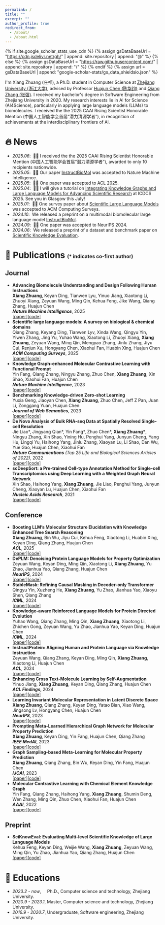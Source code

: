 ```yaml
---
permalink: /
title: ""
excerpt: ""
author_profile: true
redirect_from: 
  - /about/
  - /about.html
---
```


{% if site.google_scholar_stats_use_cdn %}
{% assign gsDataBaseUrl = "https://cdn.jsdelivr.net/gh/" | append: site.repository | append: "@" %}
{% else %}
{% assign gsDataBaseUrl = "https://raw.githubusercontent.com/" | append: site.repository | append: "/" %}
{% endif %}
{% assign url = gsDataBaseUrl | append: "google-scholar-stats/gs_data_shieldsio.json" %}

<span class='anchor' id='about-me'></span>

I'm Xiang Zhuang (庄祥), a Ph.D. student in Computer Science at [Zhejiang University (浙江大学)](https://www.zju.edu.cn/), advised by Professor [Huajun Chen (陈华钧)](https://person.zju.edu.cn/en/huajun) and [Qiang Zhang (张强)](https://person.zju.edu.cn/en/zhangqiang). I received my bachelor's degree in Software Engineering from Zhejiang University in 2020. My research interests lie in AI for Science (AI4Science), particularly in applying large language models (LLMs) to biomolecules. I received the the 2025 CAAI Rising Scientist Honorable Mention (中国人工智能学会首届“潜力清源学者”), in recognition of achievements at the interdisciplinary frontiers of AI.



# 🔥 News
- *2025.06*: &nbsp;🎉🎉  I received the the 2025 CAAI Rising Scientist Honorable Mention (中国人工智能学会首届“潜力清源学者”), awarded to only 10 recipients nationwide.
- *2025.05*: &nbsp;🎉🎉 Our paper [InstructBioMol](https://arxiv.org/abs/2410.07919) was accepted to Nature Machine Intelligence.
- *2025.05*: &nbsp;🎉🎉 One paper was accepted to ACL 2025.
- *2025.04*: &nbsp;🎉🎉 I will give a tutorial on [Integrating Knowledge Graphs and Large Language Models for Advancing Scientific Research](https://icdcs2025.icdcs.org/tutorial-integrating-knowledge-graphs-and-large-language-models-for-advancing-scientific-research/) at ICDCS 2025. See you in Glasgow this July!
- *2025.01*: &nbsp;🎉🎉 One survey paper about [Scientific Large Language Models](https://dl.acm.org/doi/10.1145/3715318) was accepted to ACM Computing Surveys.
- *2024.10*: &nbsp;We released a preprint on a multimodal biomolecular large language model [InstructBioMol](https://arxiv.org/abs/2410.07919).
- *2024.09*: &nbsp;🎉🎉 One paper was accepted to NeurIPS 2024.
- *2024.06*: &nbsp;We released a preprint of a dataset and benchmark paper on [Scientific Knowledge Evaluation](https://github.com/HICAI-ZJU/SciKnowEval).



# 📝 Publications <font size=3>(* indicates co-first author)</font>

<!-- <div class='paper-box'><div class='paper-box-image'><div><div class="badge">CVPR 2016</div><img src='images/500x300.png' alt="sym" width="100%"></div></div>
<div class='paper-box-text' markdown="1">

[Deep Residual Learning for Image Recognition](https://openaccess.thecvf.com/content_cvpr_2016/papers/He_Deep_Residual_Learning_CVPR_2016_paper.pdf)

**Kaiming He**, Xiangyu Zhang, Shaoqing Ren, Jian Sun

[**Project**](https://scholar.google.com/citations?view_op=view_citation&hl=zh-CN&user=DhtAFkwAAAAJ&citation_for_view=DhtAFkwAAAAJ:ALROH1vI_8AC) <strong><span class='show_paper_citations' data='DhtAFkwAAAAJ:ALROH1vI_8AC'></span></strong>
- Lorem ipsum dolor sit amet, consectetur adipiscing elit. Vivamus ornare aliquet ipsum, ac tempus justo dapibus sit amet. 
</div>
</div> -->


## Journal
- **Advancing Biomolecule Understanding and Design Following Human Instructions**<br>**Xiang Zhuang**, Keyan Ding, Tianwen Lyu, Yinuo Jiang, Xiaotong Li, Zhuoyi Xiang, Zeyuan Wang, Ming Qin, Kehua Feng, Jike Wang, Qiang Zhang, Huajun Chen<br>***Nature Machine Intelligence***, 2025<br>[\[paper\]](https://arxiv.org/abs/2410.07919)[\[code\]](https://github.com/HICAI-ZJU/InstructBioMol)
- **Scientific large language models: A survey on biological & chemical domains**<br>Qiang Zhang, Keyang Ding, Tianwen Lyv, Xinda Wang, Qingyu Yin, Yiwen Zhang, Jing Yu, Yuhao Wang, Xiaotong Li, Zhuoyi Xiang, **Xiang Zhuang**, Zeyuan Wang, Ming Qin, Mengyao Zhang, Jinlu Zhang, Jiyu Cui, Renjun Xu, Hongyang Chen, Xiaohui Fan, Huabin Xing, Huajun Chen<br>***ACM Computing Surveys***, 2025<br>[\[paper\]](https://dl.acm.org/doi/10.1145/3715318)[\[code\]](https://github.com/HICAI-ZJU/Scientific-LLM-Survey)
- **Knowledge Graph-enhanced Molecular Contrastive Learning with Functional Prompt**<br>Yin Fang, Qiang Zhang, Ningyu Zhang, Zhuo Chen, **Xiang Zhuang**, Xin Shao, Xiaohui Fan, Huajun Chen<br> ***Nature Machine Intelligence***, 2023<br>[\[paper\]](https://www.nature.com/articles/s42256-023-00654-0)[\[code\]](https://github.com/HICAI-ZJU/KANO)
- **Benchmarking Knowledge-driven Zero-shot Learning**<br>Yuxia Geng, Jiaoyan Chen, **Xiang Zhuang**, Zhuo Chen, Jeff Z Pan, Juan Li, Zonggang Yuan, Huajun Chen<br>***Journal of Web Semantics***, 2023<br>[\[paper\]](https://www.sciencedirect.com/science/article/pii/S1570826822000415)[\[code\]](https://github.com/China-UK-ZSL/Resources_for_KZSL)
- **De Novo Analysis of Bulk RNA-seq Data at Spatially Resolved Single-cell Resolution**<br>Jie Liao\*, Jingyang Qian\*, Yin Fang\*, Zhuo Chen\*, **Xiang Zhuang\***, Ningyu Zhang, Xin Shao, Yining Hu, Penghui Yang, Junyun Cheng, Yang Hu, Lingqi Yu, Haihong Yang, Jinlu Zhang, Xiaoyan Lu, Li Shao, Dan Wu, Yue Gao, Huajun Chen, Xiaohui Fan<br>***Nature Communications** (Top 25 Life and Biological Sciences Articles of 2022)*, 2022<br>[\[paper\]](https://www.nature.com/articles/s41467-022-34271-z)[\[code\]](https://github.com/ZJUFanLab/bulk2space)
- **scDeepSort: a Pre-trained Cell-type Annotation Method for Single-cell Transcriptomics using Deep Learning with a Weighted Graph Neural Network**<br>Xin Shao, Haihong Yang, **Xiang Zhuang**, Jie Liao, Penghui Yang, Junyun Cheng, Xiaoyan Lu, Huajun Chen, Xiaohui Fan<br>***Nucleic Acids Research***, 2021<br>[\[paper\]](https://academic.oup.com/nar/article/49/21/e122/6368052)[\[code\]](https://github.com/ZJUFanLab/scDeepSort)

## Conference
- **Boosting LLM’s Molecular Structure Elucidation with Knowledge Enhanced Tree Search Reasoning**<br>**Xiang Zhuang**, Bin Wu, Jiyu Cui, Kehua Feng, Xiaotong Li, Huabin Xing, Keyan Ding, Qiang Zhang, Huajun Chen<br> ***ACL***, 2025<br>[\[paper\]]()[\[code\]]()
- **DePLM: Denoising Protein Language Models for Property Optimization**<br>Zeyuan Wang, Keyan Ding, Ming Qin, Xiaotong Li, **Xiang Zhuang**, Yu Zhao, Jianhua Yao, Qiang Zhang, Huajun Chen<br> ***NeurIPS***, 2024<br>[\[paper\]](https://proceedings.neurips.cc/paper_files/paper/2024/file/89af8e4eb696738f2c9e589522968a09-Paper-Conference.pdf)[\[code\]]()
- **StableMask: Refining Causal Masking in Decoder-only Transformer**<br>Qingyu Yin, Xuzheng He, **Xiang Zhuang**, Yu Zhao, Jianhua Yao, Xiaoyu Shen, Qiang Zhang<br> ***ICML***, 2024<br>[\[paper\]](https://arxiv.org/abs/2402.04779)[\[code\]](https://github.com/MikaStars39/StableMask)
- **Knowledge-aware Reinforced Language Models for Protein Directed Evolution**<br>Yuhao Wang, Qiang Zhang, Ming Qin, **Xiang Zhuang**, Xiaotong Li, Zhichen Gong, Zeyuan Wang, Yu Zhao, Jianhua Yao, Keyan Ding, Huajun Chen<br> ***ICML***, 2024<br>[\[paper\]](https://openreview.net/forum?id=MikandLqtW)[\[code\]]()
- **InstructProtein: Aligning Human and Protein Language via Knowledge Instruction**<br>Zeyuan Wang, Qiang Zhang, Keyan Ding, Ming Qin, **Xiang Zhuang**, Xiaotong Li, Huajun Chen<br> ***ACL***, 2024<br>[\[paper\]](https://arxiv.org/abs/2310.03269)[\[code\]](https://github.com/HICAI-ZJU/InstructProtein)
- **Enhancing Cross Text-Molecule Learning by Self-Augmentation**<br>Yinuo Jiang, **Xiang Zhuang**, Keyan Ding, Qiang Zhang, Huajun Chen<br> ***ACL Findings***, 2024<br>[\[paper\]]()[\[code\]]()
- **Learning Invariant Molecular Representation in Latent Discrete Space**<br>**Xiang Zhuang**, Qiang Zhang, Keyan Ding, Yatao Bian, Xiao Wang, Jingsong Lv, Hongyang Chen, Huajun Chen<br> ***NeurIPS***, 2023<br>[\[paper\]](https://arxiv.org/abs/2310.14170)[\[code\]](https://github.com/HICAI-ZJU/iMoLD)
- **Prompting Meta-Learned Hierarchical Graph Network for Molecular Property Prediction**<br>**Xiang Zhuang**, Keyan Ding, Yin Fang, Huajun Chen, Qiang Zhang<br> ***IEEE MedAI***, 2023<br>[\[paper\]](https://ieeexplore.ieee.org/abstract/document/10403216/)[\[code\]]()
- **Graph Sampling-based Meta-Learning for Molecular Property Prediction**<br>**Xiang Zhuang**, Qiang Zhang, Bin Wu, Keyan Ding, Yin Fang, Huajun Chen<br> ***IJCAI***, 2023<br>[\[paper\]](https://arxiv.org/abs/2306.16780)[\[code\]](https://github.com/HICAI-ZJU/GS-Meta)
- **Molecular Contrastive Learning with Chemical Element Knowledge Graph**<br>Yin Fang, Qiang Zhang, Haihong Yang, **Xiang Zhuang**, Shumin Deng, Wen Zhang, Ming Qin, Zhuo Chen, Xiaohui Fan, Huajun Chen<br>***AAAI***, 2022<br>[\[paper\]](https://arxiv.org/abs/2112.00544)[\[code\]](https://github.com/ZJU-Fangyin/KCL)


## Preprint
- **SciKnowEval: Evaluating Multi-level Scientific Knowledge of Large Language Models**<br>Kehua Feng, Keyan Ding, Weijie Wang, **Xiang Zhuang**, Zeyuan Wang, Ming Qin, Yu Zhao, Jianhua Yao, Qiang Zhang, Huajun Chen<br>[\[paper\]](https://arxiv.org/abs/2406.09098)[\[code\]](https://github.com/HICAI-ZJU/SciKnowEval)

<!-- # 🎖 Honors and Awards
- *2021.10* Lorem ipsum dolor sit amet, consectetur adipiscing elit. Vivamus ornare aliquet ipsum, ac tempus justo dapibus sit amet. 
- *2021.09* Lorem ipsum dolor sit amet, consectetur adipiscing elit. Vivamus ornare aliquet ipsum, ac tempus justo dapibus sit amet.  -->

# 📖 Educations
- *2023.2 - now*, &nbsp;&nbsp;&nbsp;  Ph.D., Computer science and technology, Zhejiang University.
- *2020.9 - 2023.1*, Master, Computer science and technology, Zhejiang University.
- *2016.9 - 2020.7*, Undergraduate, Software engineering, Zhejiang University. 

<!-- # 💬 Invited Talks
- *2021.06*, Lorem ipsum dolor sit amet, consectetur adipiscing elit. Vivamus ornare aliquet ipsum, ac tempus justo dapibus sit amet. 
- *2021.03*, Lorem ipsum dolor sit amet, consectetur adipiscing elit. Vivamus ornare aliquet ipsum, ac tempus justo dapibus sit amet.  \| [\[video\]](https://github.com/)

# 💻 Internships
- *2019.05 - 2020.02*, [Lorem](https://github.com/), China. -->